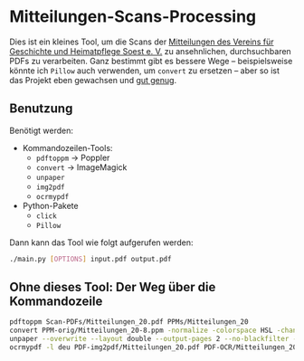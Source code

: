 # Mitteilungen-Scans-Processing
Dies ist ein kleines Tool, um die Scans der [Mitteilungen des Vereins für Geschichte und Heimatpflege Soest e. V.](https://geschichtsverein-soest.de/mitteilungen/) zu ansehnlichen, durchsuchbaren PDFs zu verarbeiten.
Ganz bestimmt gibt es bessere Wege – beispielsweise könnte ich `Pillow` auch verwenden, um `convert` zu ersetzen – aber so ist das Projekt eben gewachsen und [gut genug](https://www.xkcd.com/974/).


## Benutzung
Benötigt werden:
- Kommandozeilen-Tools:
  - `pdftoppm` → Poppler
  - `convert` → ImageMagick
  - `unpaper`
  - `img2pdf`
  - `ocrmypdf`
- Python-Pakete
  - `click`
  - `Pillow`

Dann kann das Tool wie folgt aufgerufen werden:
```bash
./main.py [OPTIONS] input.pdf output.pdf
```


## Ohne dieses Tool: Der Weg über die Kommandozeile
```bash
pdftoppm Scan-PDFs/Mitteilungen_20.pdf PPMs/Mitteilungen_20
convert PPM-orig/Mitteilungen_20-8.ppm -normalize -colorspace HSL -channel lightness -fx 'min(1.0,u.b*1.075)' -colorspace RGB -colorspace Gray PPM-convert/Mitteilungen_20-8.ppm
unpaper --overwrite --layout double --output-pages 2 --no-blackfilter --no-noisefilter --no-blurfilter --no-grayfilter --no-mask-scan --no-mask-center --no-deskew --no-wipe --no-border --no-border-scan --no-border-align PPM-convert/Mitteilungen_20-%d.ppm PPM-unpaper/Mitteilungen_20-%d.ppm
ocrmypdf -l deu PDF-img2pdf/Mitteilungen_20.pdf PDF-OCR/Mitteilungen_20.pdf
```
